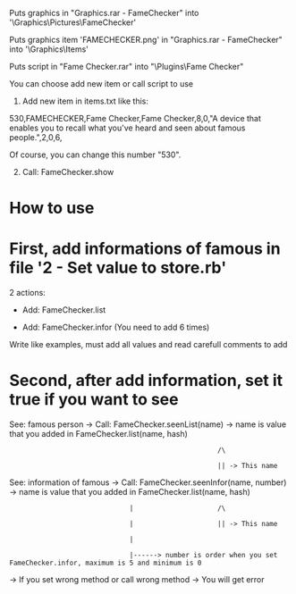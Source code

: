 Puts graphics in "Graphics.rar - FameChecker" into '\Graphics\Pictures\FameChecker'

Puts graphics item 'FAMECHECKER.png' in "Graphics.rar - FameChecker" into '\Graphics\Items'

Puts script in "Fame Checker.rar" into "\Plugins\Fame Checker"



You can choose add new item or call script to use



1. Add new item in items.txt like this:

530,FAMECHECKER,Fame Checker,Fame Checker,8,0,"A device that enables you to recall what you've heard and seen about famous people.",2,0,6,

Of course, you can change this number "530".



2. Call: FameChecker.show



# How to use 



# First, add informations of famous in file '2 - Set value to store.rb'



2 actions:

  + Add: FameChecker.list

  + Add: FameChecker.infor (You need to add 6 times)



Write like examples, must add all values and read carefull comments to add



# Second, after add information, set it true if you want to see



See: famous person -> Call: FameChecker.seenList(name) -> name is value that you added in FameChecker.list(name, hash)

													    /\

													    || -> This name



See: information of famous -> Call: FameChecker.seenInfor(name, number) -> name is value that you added in FameChecker.list(name, hash)

								  |					    /\

								  |					    || -> This name

								  |

								  |------> number is order when you set FameChecker.infor, maximum is 5 and minimum is 0



-> If you set wrong method or call wrong method -> You will get error